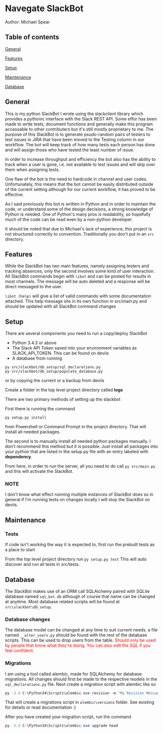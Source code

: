 # Navegate SlackBot

Author: Michael Spear
## Table of contents
[General](#general)

[Features](#features)

[Setup](#setup)

[Maintenance](#maintenance)

[Database](#database)

## General
This is my python SlackBot I wrote using the slackclient library which provides a pythonic interface with the Slack REST API. Some effor has been made to write tests, document functions and generally make this program accessable to other contributers but it's still mostly proprietary to me. The purpose of this SlackBot is to generate psudo-random pairs of testers to test issues in JIRA that have been moved to the Testing column in our workflow. The bot will keep track of how many tests each person has done and will assign those who have tested the least number of issue.

In order to increase throughput and efficiency the bot also has the ability to track when a user is gone, i.e. not available to test issues and will skip over them when assigning tests.

One flaw of the bot is the need to hardcode in channel and user codes. Unfortunately, this means that the bot cannot be easily distributed outside of the current setting although for our current workflow, it has proved to be effective. 

As I said previously this bot is written in Python and in order to maintain the code, or understand some of the design decisions, a strong knowledge of Python is needed. One of Python's many pros is readability, so hopefully much of the code can be read even by a non-python developer.

It should be noted that due to Michael's lack of experience, this project is not structured correctly to convention. Traditionally you don't put in an `src` directory.


## Features 

While the SlackBot has two main features, namely assigning testers and tracking absences, only the second involves some kind of user interaction. All SlackBot commands begin with `\ibot` and can be posted for results in most channels. The message will be auto deleted and a response will be direct messaged to the user.

`\ibot (help)` will give a list of valid commands with some documentation attached. This help message sits in its own function in src/main.py and should be updated with all SlackBot command changes

## Setup
There are several components you need to run a copy/deploy SlackBot

- Python 3.4.3 or above
- The Slack API Token saved into your environment variables as SLACK_API_TOKEN. This can be found on deviis
- A database from running 
```
py src/slackbot/db_setup/sql_declarations.py
py src/slackbot/db_setup/populate_database.py
``` 
or by copying the current or a backup from deviis

Create a folder in the top level project directory called __logs__

There are two primary methods of setting up the slackbot

First there is running the command

`py setup.py install`

from Powershell or Command Prompt in the project directory. That will install all needed packages.

The second is to manually install all needed python packages manually. I don't recommend this method but it is possible. Just install all packages into your python that are listed in the setup.py file with an entry labeled with __dependency__. 

From here, in order to run the server, all you need to do call `py src/main.py` and this will activate the SlackBot.

### NOTE

I don't know what effect running multiple instances of SlackBot does so in general if I'm running tests on changes locally I will stop the SlackBot on deviis.

## Maintenance

### Tests

If code isn't working the way it is expected to, first run the prebuilt tests as a place to start

From the top level project directory run
`py setup.py test`
This will auto discover and run all tests in src/tests.

## Database
The SlackBot makes use of an ORM call SQLAlchemy paired with SQLite database named `sql_bot.db` although of course that name can be changed at anytime. Most database related scripts will be found at `src\slackbot\db_setup`.

### Database changes
The database model can be changed at any time to suit current needs. a file named `__alter_users.py` should be found with the rest of the database scripts. This can be used to drop users from the table. <span style="color:red">Should only be used by people that know what they're doing. You can also edit the SQL if you feel confident.</span>

### Migrations
I am using a tool called alembic, made for SQLAlchemy for database migrations. All changes should first be made to the respective models in the `sql_declarations.py` file. Next create a migration script with alembic like so
```powershell
py -3.4 C:\Python34\Scripts\alembic.exe revision -m "My Revision Message"
```
That will create a migrations script in `alembic\versions` folder. See existing for details or read documentation :)

After you have created your migration script, run the command

```powershell
py -3.4 C:\Python34\Scripts\alembic.exe upgrade head
```